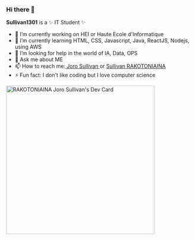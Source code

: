 ### Hi there 👋

**Sullivan1301** is a ✨ IT Student ✨

- 🔭 I’m currently working on HEI or Haute Ecole d'Informatique
- 🌱 I’m currently learning HTML, CSS, Javascript, Java, ReactJS, Nodejs, using AWS
- 🤔 I’m looking for help in the world of IA, Data, OPS
- 💬 Ask me about ME
- 📫 How to reach me:<a href="https://www.linkedin.com/in/joro-sullivan-99b183249"> Joro Sullivan </a> or
                     <a href="https://www.facebook.com/joro.sullivan"> Sullivan RAKOTONIAINA </a>
- ⚡ Fun fact: I don't like coding but I love computer science 

<a href="https://app.daily.dev/Sullivan"><img src="https://api.daily.dev/devcards/54046424e84e4104a54a5d407a19995a.png?r=glg" width="400" alt="RAKOTONIAINA Joro Sullivan's Dev Card"/></a>
